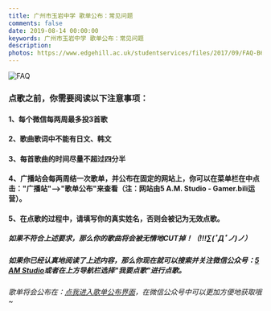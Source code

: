 ```yaml
---
title: 广州市玉岩中学 歌单公布：常见问题
comments: false
date: 2019-08-14 00:00:00
keywords: 广州市玉岩中学 歌单公布：常见问题
description:
photos: https://www.edgehill.ac.uk/studentservices/files/2017/09/FAQ-B6.png
---
```


![FAQ](https://www.curemelanoma.org/assets/Uploads/_resampled/ResizedImageWzIwMCwyMDBd/MRA-FAQ.png)

### 点歌之前，你需要阅读以下注意事项：

#### 1、每个微信每两周最多投3首歌

#### 2、歌曲歌词中不能有日文、韩文

#### 3、每首歌曲的时间尽量不超过四分半

#### 4、广播站会每两周结一次歌单，并公布在固定的网站上，你可以在菜单栏在中点击："广播站"-->"歌单公布"来查看（注：网站由5 A.M. Studio - Gamer.bili运营）。

#### 5、在点歌的过程中，请填写你的真实姓名，否则会被记为无效点歌。

##### 如果不符合上述要求，那么你的歌曲将会被无情地CUT掉！（!!!∑(ﾟДﾟノ)ノ）

##### 如果你已经认真地阅读了上述内容，那么你现在就可以搜索并关注微信公众号：[5 AM Studio](https://raw.githubusercontent.com/GamerNoTitle/Picture-repo/master/Friends/5AM-Wechat.jpeg)或者在上方导航栏选择"我要点歌"进行点歌。

###### 歌单将会公布在：[点我进入歌单公布界面](/Songs)，在微信公众号中可以更加方便地获取哦~

